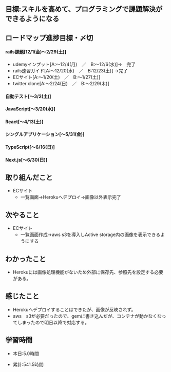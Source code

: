 ## 目標:スキルを高めて、プログラミングで課題解決ができるようになる

## ロードマップ進捗目標・〆切
#### rails課題[12/1(金)～2/29(土)]
* udemyインプット[A:～12/4(月)　／　B:～12/6(水)]→　完了
* rails速習ガイド[A:～12/20(水)　／　B:12/23(土)]
→完了
* ECサイト[A:～1/20(土)　／　B:～1/27(土)]
* twitter clone[A:～2/24(日)　／　B:～2/29(木)]

#### 自動テスト[～3/2(土)]
#### JavaScript[～3/20(水)]
#### React[～4/13(土)]
#### シングルアプリケーション[～5/31(金)]
#### TypeScript[～6/16(日)]
#### Next.js[～6/30(日)]


## 取り組んだこと
- ECサイト
  - 一覧画面→Herokuへデプロイ→画像以外表示完了


## 次やること
- ECサイト
  - 一覧画面作成→aws s3を導入しActive storage内の画像を表示できるようにする
  
## わかったこと
* Herokuには画像処理機能がないため外部に保存先、参照先を設定する必要がある。
  


## 感じたこと
- Herokuへデプロイすることはできたが、画像が反映されず。
- aws　s3が必要だったので、gemに書き込んだが、コンテナが動かなくなってしまったので明日以降で対応する。
  
## 学習時間
- 本日:5.0時間

- 累計:541.5時間
